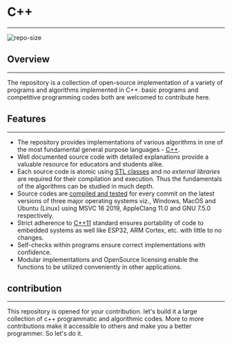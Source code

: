 # C++
---
![repo-size](https://img.shields.io/github/repo-size/harshitbansal373/c-plus-plus?style=flat-square)
## Overview
---
The repository is a collection of open-source implementation of a variety of programs and algorithms implemented in C++. basic programs and competitive programming codes both are welcomed to contribute here.  

## Features
---

* The repository provides implementations of various algorithms in one of the most fundamental general purpose languages - [C++](https://en.wikipedia.org/wiki/C%2B%2B).
* Well documented source code with detailed explanations provide a valuable resource for educators and students alike.
* Each source code is atomic using [STL classes](https://en.wikipedia.org/wiki/Standard_Template_Library) and _no external libraries_ are required for their compilation and execution. Thus the fundamentals of the algorithms can be studied in much depth.
* Source codes are [compiled and tested](https://github.com/TheAlgorithms/C-Plus-Plus/actions?query=workflow%3A%22Awesome+CI+Workflow%22) for every commit on the latest versions of three major operating systems viz., Windows, MacOS and Ubuntu (Linux) using MSVC 16 2019, AppleClang 11.0 and GNU 7.5.0 respectively. 
* Strict adherence to [C++11](https://en.wikipedia.org/wiki/C%2B%2B11) standard ensures portability of code to embedded systems as well like ESP32, ARM Cortex, etc. with little to no changes.
* Self-checks within programs ensure correct implementations with confidence.
* Modular implementations and OpenSource licensing enable the functions to be utilized conveniently in other applications.

## contribution
---
This repository is opened for your contribution. let's build it a large collection of c++ programmatic and algorithmic codes. More to more contributions make it accessible to others and make you a better programmer. So let's do it. 
